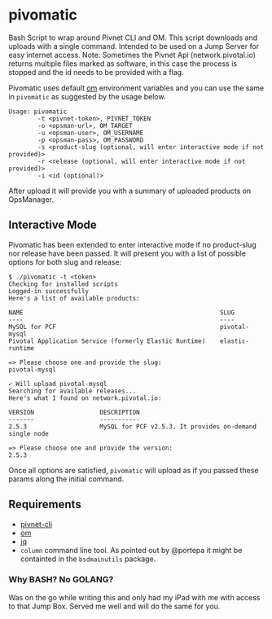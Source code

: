 # pivomatic
Bash Script to wrap around Pivnet CLI and OM. This script downloads and uploads with a single command. Intended to be used on a Jump Server for easy internet access.
Note: Sometimes the Pivnet Api (network.pivotal.io) returns multiple files marked as software, in this case the process is stopped and the id needs to be provided with a flag.

Pivomatic uses default [om](https://github.com/pivotal-cf/om) environment variables and you can use the same in `pivomatic` as suggested by the usage below.

```
Usage: pivomatic
        -t <pivnet-token>, PIVNET_TOKEN
        -o <opsman-url>, OM_TARGET
        -u <opsman-user>, OM_USERNAME
        -p <opsman-pass>, OM_PASSWORD
        -s <product-slug (optional, will enter interactive mode if not provided)>
        -r <release (optional, will enter interactive mode if not provided)>
        -i <id (optional)>
```

After upload it will provide you with a summary of uploaded products on OpsManager.

## Interactive Mode

Pivomatic has been extended to enter interactive mode if no product-slug nor release have been passed. It will present you with a list of possible options for both slug and release:

```
$ ./pivomatic -t <token>
Checking for installed scripts
Logged-in successfully
Here's a list of available products:

NAME                                                      SLUG
----                                                      ----
MySQL for PCF                                             pivotal-mysql
Pivotal Application Service (formerly Elastic Runtime)    elastic-runtime

=> Please choose one and provide the slug:
pivotal-mysql

✓ Will upload pivotal-mysql
Searching for available releases...
Here's what I found on network.pivotal.io:

VERSION                  DESCRIPTION
-------                  -----------
2.5.3                    MySQL for PCF v2.5.3. It provides on-demand single node

=> Please choose one and provide the version:
2.5.3
```

Once all options are satisfied, `pivomatic` will upload as if you passed these params along the initial command.

## Requirements

- [pivnet-cli](https://github.com/pivotal-cf/pivnet-cli)
- [om](https://github.com/pivotal-cf/om)
- [jq](https://stedolan.github.io/jq/)
- `column` command line tool. As pointed out by @portepa it might be containted in the `bsdmainutils` package.

### Why BASH? No GOLANG?

Was on the go while writing this and only had my iPad with me with access to that Jump Box. Served me well and will do the same for you.
